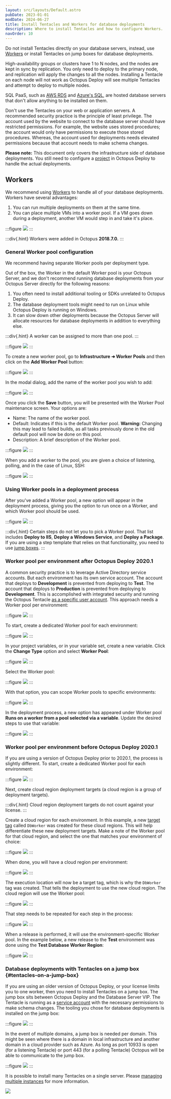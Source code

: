 ```yaml
---
layout: src/layouts/Default.astro
pubDate: 2023-01-01
modDate: 2024-06-27
title: Install Tentacles and Workers for database deployments
description: Where to install Tentacles and how to configure Workers.
navOrder: 10
---
```


Do not install Tentacles directly on your database servers, instead, use [Workers](/docs/infrastructure/workers) or install Tentacles on jump boxes for database deployments.

High-availability groups or clusters have 1 to N nodes, and the nodes are kept in sync by replication.  You only need to deploy to the primary node, and replication will apply the changes to all the nodes.  Installing a Tentacle on each node will not work as Octopus Deploy will see multiple Tentacles and attempt to deploy to multiple nodes.

SQL PaaS, such as [AWS RDS](https://aws.amazon.com/rds/) and [Azure's SQL](https://azure.microsoft.com/en-us/services/sql-database/), are hosted database servers that don't allow anything to be installed on them.

Don't use the Tentacles on your web or application servers.  A recommended security practice is the principle of least privilege. The account used by the website to connect to the database server should have restricted permissions. For example, the website uses stored procedures; the account would only have permissions to execute those stored procedures. Whereas, the account used for deployments needs elevated permissions because that account needs to make schema changes.

**Please note:** This document only covers the infrastructure side of database deployments.  You still need to configure a [project](/docs/projects) in Octopus Deploy to handle the actual deployments.  

## Workers

We recommend using [Workers](/docs/infrastructure/workers) to handle all of your database deployments.  Workers have several advantages:

1. You can run multiple deployments on them at the same time.
2. You can place multiple VMs into a worker pool.  If a VM goes down during a deployment, another VM would step in and take it's place.

:::figure
![](/docs/img/deployments/databases/configuration/images/standard-database-worker-pool.png)
:::

:::div{.hint}
Workers were added in Octopus **2018.7.0.**
:::

### General Worker pool configuration

We recommend having separate Worker pools per deployment type. 

Out of the box, the Worker in the default Worker pool is your Octopus Server, and we don't recommend running database deployments from your Octopus Server directly for the following reasons:

1. You often need to install additional tooling or SDKs unrelated to Octopus Deploy.
2. The database deployment tools might need to run on Linux while Octopus Deploy is running on Windows.
3. It can slow down other deployments because the Octopus Server will allocate resources for database deployments in addition to everything else.

:::div{.hint}
A worker can be assigned to more than one pool.
:::

:::figure
![](/docs/img/deployments/databases/configuration/images/worker-pools-per-usage.png)
:::

To create a new worker pool, go to **Infrastructure ➜ Worker Pools** and then click on the **Add Worker Pool** button:

:::figure
![](/docs/img/deployments/databases/configuration/images/add-worker-pool.png)
:::

In the modal dialog, add the name of the worker pool you wish to add:

:::figure
![](/docs/img/deployments/databases/configuration/images/add-worker-pool-modal.png)
:::

Once you click the **Save** button, you will be presented with the Worker Pool maintenance screen.  Your options are:

- Name: The name of the worker pool.
- Default: Indicates if this is the default Worker pool.  **Warning:** Changing this may lead to failed builds, as all tasks previously done in the old default pool will now be done on this pool. 
- Description: A brief description of the Worker pool.

:::figure
![](/docs/img/deployments/databases/configuration/images/worker-pool-edit-dialog.png)
:::

When you add a worker to the pool, you are given a choice of listening, polling, and in the case of Linux, SSH:

:::figure
![](/docs/img/deployments/databases/configuration/images/add-worker-to-pool.png)
:::

### Using Worker pools in a deployment process

After you've added a Worker pool, a new option will appear in the deployment process, giving you the option to run once on a Worker, and which Worker pool should be used.

:::figure
![](/docs/img/deployments/databases/configuration/images/use-worker-in-deployment-process.png)
:::

:::div{.hint}
Certain steps do not let you to pick a Worker pool.  That list includes **Deploy to IIS**, **Deploy a Windows Service**, and **Deploy a Package**.  If you are using a step template that relies on that functionality, you need to use [jump boxes](#tentacles-on-a-jump-box).
:::

### Worker pool per environment after Octopus Deploy 2020.1

A common security practice is to leverage Active Directory service accounts.  But each environment has its own service account.  The account that deploys to **Development** is prevented from deploying to **Test**.  The account that deploys to **Production** is prevented from deploying to **Development**.  This is accomplished with integrated security and running the Octopus Tentacle [as a specific user account](/docs/infrastructure/deployment-targets/tentacle/windows/running-tentacle-under-a-specific-user-account).  This approach needs a Worker pool per environment:

:::figure
![](/docs/img/deployments/databases/configuration/images/worker-pool-per-environment.png)
:::

To start, create a dedicated Worker pool for each environment:

:::figure
![](/docs/img/deployments/databases/configuration/images/environment-specific-worker-pools.png)
:::

In your project variables, or in your variable set, create a new variable.  Click the **Change Type** option and select **Worker Pool**:

:::figure
![](/docs/img/deployments/databases/configuration/images/worker-pool-variable-type.png)
:::

Select the Worker pool:

:::figure
![](/docs/img/deployments/databases/configuration/images/worker-pool-variable-type-selection.png)
:::

With that option, you can scope Worker pools to specific environments:

:::figure
![](/docs/img/deployments/databases/configuration/images/worker-pool-variable-per-environment.png)
:::

In the deployment process, a new option has appeared under Worker pool **Runs on a worker from a pool selected via a variable**.  Update the desired steps to use that variable:

:::figure
![](/docs/img/deployments/databases/configuration/images/use-worker-pool-variable.png)
:::

### Worker pool per environment before Octopus Deploy 2020.1

If you are using a version of Octopus Deploy prior to 2020.1, the process is slightly different. To start, create a dedicated Worker pool for each environment:

:::figure
![](/docs/img/deployments/databases/configuration/images/environment-specific-worker-pools.png)
:::

Next, create cloud region deployment targets (a cloud region is a group of deployment targets).

:::div{.hint}
Cloud region deployment targets do not count against your license.
:::

Create a cloud region for each environment.  In this example, a new [target tag](/docs/infrastructure/deployment-targets/target-tags) called `DbWorker` was created for these cloud regions. This will help differentiate these new deployment targets.  Make a note of the Worker pool for that cloud region, and select the one that matches your environment of choice:

:::figure
![](/docs/img/deployments/databases/configuration/images/create-cloud-region.png)
:::

When done, you will have a cloud region per environment:

:::figure
![](/docs/img/deployments/databases/configuration/images/environment-cloud-regions.png)
:::

The execution location will now be a target tag, which is why the `DbWorker` tag was created.  That tells the deployment to use the new cloud region.  The cloud region will use the Worker pool:

:::figure
![](/docs/img/deployments/databases/configuration/images/cloud-region-execution-location.png)
:::

That step needs to be repeated for each step in the process:

:::figure
![](/docs/img/deployments/databases/configuration/images/process-with-cloud-region-targets.png)
:::

When a release is performed, it will use the environment-specific Worker pool.  In the example below, a new release to the **Test** environment was done using the **Test Database Worker Region**:

:::figure
![](/docs/img/deployments/databases/configuration/images/release-with-cloud-region.png)
:::

### Database deployments with Tentacles on a jump box {#tentacles-on-a-jump-box}

If you are using an older version of Octopus Deploy, or your license limits you to one worker, then you need to install Tentacles on a jump box.  The jump box sits between Octopus Deploy and the Database Server VIP.  The Tentacle is running as a [service account](/docs/infrastructure/deployment-targets/tentacle/windows/running-tentacle-under-a-specific-user-account) with the necessary permissions to make schema changes.  The tooling you chose for database deployments is installed on the jump box:

:::figure
![](/docs/img/deployments/databases/configuration/images/database-with-jump-box.png)
:::

In the event of multiple domains, a jump box is needed per domain.  This might be seen where there is a domain in local infrastructure and another domain in a cloud provider such as Azure. As long as port 10933 is open (for a listening Tentacle) or port 443 (for a polling Tentacle) Octopus will be able to communicate to the jump box.

:::figure
![](/docs/img/deployments/databases/configuration/images/database-jump-box-multiple-domains.png)
:::

It is possible to install many Tentacles on a single server.  Please [managing multiple instances](/docs/administration/managing-infrastructure/managing-multiple-instances) for more information.  

![](/docs/img/deployments/databases/configuration/images/database-jump-box-multiple-tentacles.png)